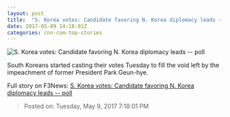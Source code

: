 ```yaml
---
layout: post
title:  "S. Korea votes: Candidate favoring N. Korea diplomacy leads -- poll"
date: 2017-05-09 14:18:01Z
categories: cnn-com-top-stories
---
```


![S. Korea votes: Candidate favoring N. Korea diplomacy leads -- poll](http://i2.cdn.cnn.com/cnnnext/dam/assets/170509084006-02-south-korean-election-moon-super-tease.jpg)

South Koreans started casting their votes Tuesday to fill the void left by the impeachment of former President Park Geun-hye.


Full story on F3News: [S. Korea votes: Candidate favoring N. Korea diplomacy leads -- poll](http://www.f3nws.com/n/AKjQBE)

> Posted on: Tuesday, May 9, 2017 7:18:01 PM
